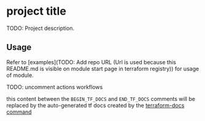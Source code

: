 # project title

TODO: Project description.

## Usage

Refer to [examples](TODO: Add repo URL (Url is used because this README.md is visible on module start page in terraform registry)) for usage of module.

TODO: uncomment actions workflows

<!-- BEGIN_TF_DOCS -->
this content between the `BEGIN_TF_DOCS` and `END_TF_DOCS` comments will be replaced by the auto-generated tf docs created by the [terraform-docs command](#generate-and-inject-terraform-docs-in-readmemd)
<!-- END_TF_DOCS -->